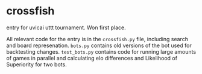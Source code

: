 # crossfish
 entry for uvicai uttt tournament. Won first place.

 All relevant code for the entry is in the `crossfish.py` file, including search and board represenation. `bots.py` contains old versions of the bot used for backtesting changes. `test_bots.py` contains code for running large amounts of games in parallel and calculating elo differences and Likelihood of Superiority for two bots.
